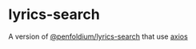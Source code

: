 # lyrics-search
A version of [@penfoldium/lyrics-search](https://github.com/penfoldium/lyrics-search) that use [axios](https://axios-http.com/)